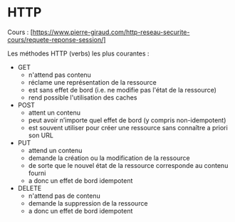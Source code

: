 # HTTP

Cours : [https://www.pierre-giraud.com/http-reseau-securite-cours/requete-reponse-session/]

Les méthodes HTTP (verbs) les plus courantes :

* GET
    - n'attend pas contenu
    - réclame une représentation de la ressource
    - est sans effet de bord (i.e. ne modifie pas l'état de la ressource)
    - rend possible l'utilisation des caches
* POST
    - attent un contenu
    - peut avoir n’importe quel effet de bord (y compris non-idempotent)
    - est souvent utiliser pour créer une ressource sans connaître a priori son URL
* PUT
    - attend un contenu
    - demande la création ou la modification de la ressource
    - de sorte que le nouvel état de la ressource corresponde au contenu fourni
    - a donc un effet de bord idempotent
* DELETE
    - n'attend pas de contenu
    - demande la suppression de la ressource
    - a donc un effet de bord idempotent
